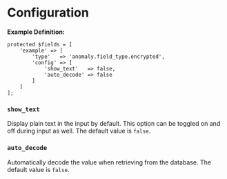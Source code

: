 # Configuration

**Example Definition:**

```
protected $fields = [
    'example' => [
        'type'   => 'anomaly.field_type.encrypted',
        'config' => [
            'show_text'   => false,
            'auto_decode' => false
        ]
    ]
];
```

### `show_text`

Display plain text in the input by default. This option can be toggled on and off during input as well. The default value is `false`.

### `auto_decode`

Automatically decode the value when retrieving from the database. The default value is `false`.
